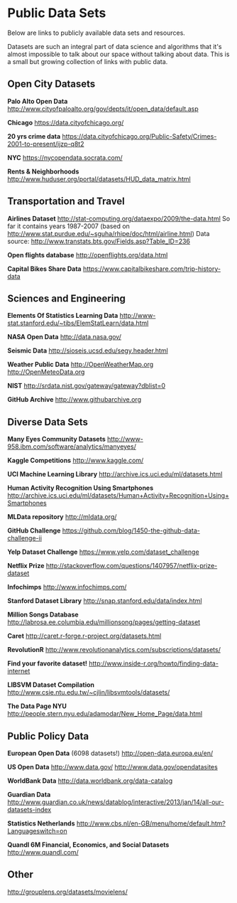 # Public Data Sets

Below are links to publicly available data sets and resources.

Datasets are such an integral part of data science and algorithms that
it's almost impossible to talk about our space without talking about
data. This is a small but growing collection of links with public
data.

## Open City Datasets

**Palo Alto Open Data**
http://www.cityofpaloalto.org/gov/depts/it/open_data/default.asp

**Chicago**
https://data.cityofchicago.org/

**20 yrs crime data**
https://data.cityofchicago.org/Public-Safety/Crimes-2001-to-present/ijzp-q8t2

**NYC**
https://nycopendata.socrata.com/

**Rents & Neighborhoods**
http://www.huduser.org/portal/datasets/HUD_data_matrix.html


## Transportation and Travel

**Airlines Dataset**
http://stat-computing.org/dataexpo/2009/the-data.html
So far it contains years 1987-2007 (based on  http://www.stat.purdue.edu/~sguha/rhipe/doc/html/airline.html)
Data source: http://www.transtats.bts.gov/Fields.asp?Table_ID=236

**Open flights database**
http://openflights.org/data.html

**Capital Bikes Share Data**
https://www.capitalbikeshare.com/trip-history-data


## Sciences and Engineering

**Elements Of Statistics Learning Data**
http://www-stat.stanford.edu/~tibs/ElemStatLearn/data.html

**NASA Open Data**
http://data.nasa.gov/

**Seismic Data**
http://sioseis.ucsd.edu/segy.header.html

**Weather Public Data**
http://OpenWeatherMap.org
http://OpenMeteoData.org

**NIST**
http://srdata.nist.gov/gateway/gateway?dblist=0

**GitHub Archive**
http://www.githubarchive.org


## Diverse Data Sets

**Many Eyes Community Datasets**
http://www-958.ibm.com/software/analytics/manyeyes/

**Kaggle Competitions**
http://www.kaggle.com/

**UCI Machine Learning Library**
http://archive.ics.uci.edu/ml/datasets.html

**Human Activity Recognition Using Smartphones**
http://archive.ics.uci.edu/ml/datasets/Human+Activity+Recognition+Using+Smartphones

**MLData  repository**
http://mldata.org/

**GitHub Challenge**
https://github.com/blog/1450-the-github-data-challenge-ii

**Yelp Dataset Challenge**
https://www.yelp.com/dataset_challenge

**Netflix Prize**
http://stackoverflow.com/questions/1407957/netflix-prize-dataset

**Infochimps**
http://www.infochimps.com/

**Stanford Dataset Library**
http://snap.stanford.edu/data/index.html

**Million Songs Database**
http://labrosa.ee.columbia.edu/millionsong/pages/getting-dataset

**Caret**
http://caret.r-forge.r-project.org/datasets.html

**RevolutionR**
http://www.revolutionanalytics.com/subscriptions/datasets/

**Find your favorite dataset!**
http://www.inside-r.org/howto/finding-data-internet

**LIBSVM Dataset Compilation**
http://www.csie.ntu.edu.tw/~cjlin/libsvmtools/datasets/

**The Data Page NYU**
http://people.stern.nyu.edu/adamodar/New_Home_Page/data.html


## Public Policy Data

**European Open Data** (6098 datasets!)
http://open-data.europa.eu/en/

**US Open Data**
http://www.data.gov/
http://www.data.gov/opendatasites

**WorldBank Data**
http://data.worldbank.org/data-catalog

**Guardian Data**
http://www.guardian.co.uk/news/datablog/interactive/2013/jan/14/all-our-datasets-index

**Statistics Netherlands**
http://www.cbs.nl/en-GB/menu/home/default.htm?Languageswitch=on

**Quandl 6M Financial, Economics, and Social Datasets**
http://www.quandl.com/

## Other
http://grouplens.org/datasets/movielens/


